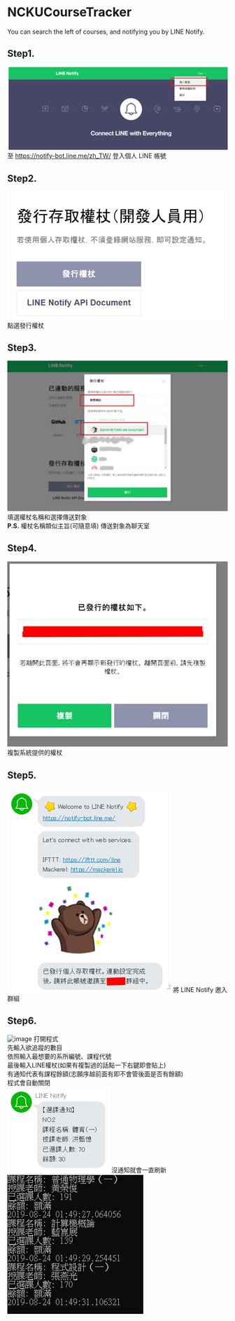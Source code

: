 # NCKUCourseTracker
You can search the left of courses, and notifying you by LINE Notify.

## Step1.
![image](https://github.com/ncku-yee/NCKUCourseTracker/blob/master/instruction/step1.jpg)
至  https://notify-bot.line.me/zh_TW/ 登入個人 LINE 帳號<br/>

## Step2.
![image](https://github.com/ncku-yee/NCKUCourseTracker/blob/master/instruction/step2.jpg)
點選發行權杖<br/>

## Step3. 
![image](https://github.com/ncku-yee/NCKUCourseTracker/blob/master/instruction/step3.jpg)
填選權杖名稱和選擇傳送對象<br/>
**P.S.** 
權杖名稱類似主旨(可隨意填) 
傳送對象為聊天室 

## Step4. 
![image](https://github.com/ncku-yee/NCKUCourseTracker/blob/master/instruction/step4.jpg)
複製系統提供的權杖<br/>

## Step5.
![image](https://github.com/ncku-yee/NCKUCourseTracker/blob/master/instruction/step5.jpg)
將 LINE Notify 邀入群組<br/>

## Step6.
![image](https://github.com/ncku-yee/NCKUCourseTracker/blob/master/instruction/step6.jpg)
打開程式<br/>
先輸入欲追蹤的數目<br/>
依照輸入最想要的系所編號、課程代號<br/>
最後輸入LINE權杖(如果有複製過的話點一下右鍵即會貼上)<br/>
有通知代表有課程餘額(志願序越前面有即不會管後面是否有餘額)<br/>
程式會自動關閉<br/>
![image](https://github.com/ncku-yee/NCKUCourseTracker/blob/master/instruction/尚有餘額.jpg)
沒通知就會一直刷新<br/>
![image](https://github.com/ncku-yee/NCKUCourseTracker/blob/master/instruction/額滿.jpg)